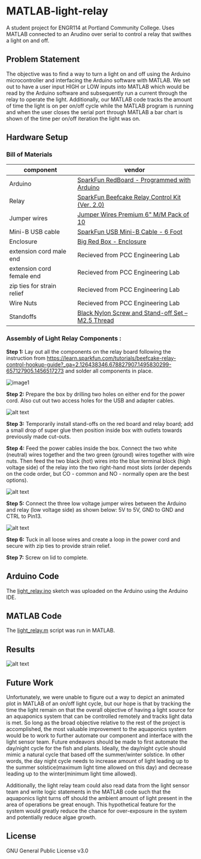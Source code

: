 # MATLAB-light-relay
A student project for ENGR114 at Portland Community College. Uses MATLAB connected to an Arudino over serial to control a relay that swithes a light on and off.

## Problem Statement
The objective was to find a way to turn a light on and off using the Arduino microcontroller
and interfacing the Arduino software with MATLAB. We set out to have a user input HIGH or LOW
inputs into MATLAB which would be read by the Arduino software and subsequently run a current
through the relay to operate the light. Additionally, our MATLAB code tracks the amount of time
the light is on per on/off cycle while the MATLAB program is running and when the user closes
the serial port through MATLAB a bar chart is shown of the time per on/off iteration the light was
on.

## Hardware Setup

### Bill of Materials
|component|vendor|
|---|---|
|Arduino|[SparkFun RedBoard - Programmed with Arduino](https://www.sparkfun.com/products/13975)|
|Relay|[SparkFun Beefcake Relay Control Kit (Ver. 2.0)](https://www.sparkfun.com/products/13815)|
|Jumper wires|[Jumper Wires Premium 6" M/M Pack of 10](https://www.sparkfun.com/products/8431 )|
|Mini-B USB cable|[SparkFun USB Mini-B Cable - 6 Foot](https://www.sparkfun.com/products/11301)|
|Enclosure|[Big Red Box - Enclosure](https://www.sparkfun.com/products/11366)|
|extension cord male end|Recieved from PCC Engineering Lab|
|extension cord female end|Recieved from PCC Engineering Lab|
|zip ties for strain relief|Recieved from PCC Engineering Lab|
|Wire Nuts|Recieved from PCC Engineering Lab|
|Standoffs|[Black Nylon Screw and Stand-off Set – M2.5 Thread](https://www.adafruit.com/product/3299)|

### Assembly of Light Relay Components :

**Step 1:** Lay out all the components on the relay board following the instruction from 
https://learn.sparkfun.com/tutorials/beefcake-relay-control-hookup-guide?_ga=2.126438346.678827907.1495830299-657127905.1456517273
and solder all components in place. 

![image1](/doc/light_relay1rev2.jpg "Title Text 1")


**Step 2:** Prepare the box by drilling two holes on either end for the power cord. Also cut out two access holes for the USB and adapter cables.

![alt text](/doc/light_relay2.jpg "Logo Title Text 1")

**Step 3:** Temporarily install stand-offs on the red board and relay board; add a small drop of super glue then position inside box with outlets towards previously made cut-outs.

**Step 4:** Feed the power cables inside the box. Connect the two white (neutral) wires together and the two green (ground) wires together with wire nuts. Then feed the two black (hot) wires into the blue terminal block (high voltage side) of the relay into the two right-hand most slots (order depends on the code order, but CO - common and NO - normally open are the best options).

![alt text](/doc/light_relay3.jpg "Logo Title Text 1")

**Step 5:** Connect the three low voltage jumper wires between the Arduino and relay (low voltage side) as shown below: 5V to 5V, GND to GND and CTRL to Pin13.

![alt text](/doc/fritzing_light_relay.png "Logo Title Text 1")

**Step 6:** Tuck in all loose wires and create a loop in the power cord and secure with zip ties to provide strain relief.

**Step 7:** Screw on lid to complete.

## Arduino Code

The [light_relay.ino](light_relay.ino) sketch was uploaded on the Arduino using the Arduino IDE.

## MATLAB Code

The [light_relay.m](light_relay.m) script was run in MATLAB.

## Results
![alt text](/doc/results.png "Logo Title Text 1")

## Future Work
Unfortunately, we were unable to figure out a way to depict an animated plot in MATLAB of an on/off
light cycle, but our hope is that by tracking the time the light remain on that the overall objective
of having a light source for an aquaponics system that can be controlled remotely and tracks
light data is met. So long as the broad objective relative to the rest of the project is
accomplished, the most valuable improvement to the aquaponics system would be to work to
further automate our component and interface with the light sensor team. Future endeavors
should be made to first automate the day/night cycle for the fish and plants. Ideally, the
day/night cycle should mimic a natural cycle that based off the summer/winter solstice. In other
words, the day night cycle needs to increase amount of light leading up to the summer
solstice(maximum light time allowed on this day) and decrease leading up to the
winter(minimum light time allowed).

Additionally, the light relay team could also read data from the light sensor team and
write logic statements in the MATLAB code such that the aquaponics light turns off should the
ambient amount of light present in the area of operations be great enough. This hypothetical
feature for the system would greatly reduce the chance for over-exposure in the system and
potentially reduce algae growth.

## License
GNU General Public License v3.0

